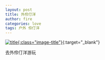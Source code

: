 ```yaml
---
layout: post
title: 外伶仃洋
author: fire
categories: love 
tags: 户外 伶仃洋
---
```


[![title](https://image.sideproject.cn/titlex/title_020.jpg){:class="image-title"}](//image.sideproject.cn/titlex/title_020.jpg){:target="_blank"}

去外伶仃洋游玩